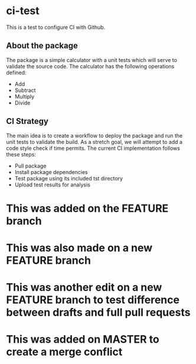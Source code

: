 # ci-test
This is a test to configure CI with Github.

## About the package
The package is a simple calculator with a unit tests which will serve to validate the source code.
The calculator has the following operations defined:
- Add
- Subtract
- Multiply
- Divide

## CI Strategy
The main idea is to create a workflow to deploy the package and run the unit tests to validate the build.
As a stretch goal, we will attempt to add a code style check if time permits.
The current CI implementation follows these steps:
- Pull package
- Install package dependencies
- Test package using its included tst directory
- Upload test results for analysis
# This was added on the FEATURE branch
# This was also made on a new FEATURE branch
# This was another edit on a new FEATURE branch to test difference between drafts and full pull requests
# This was added on MASTER to create a merge conflict
